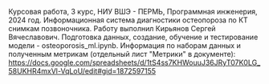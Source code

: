 Курсовая работа, 3 курс, НИУ ВШЭ - ПЕРМЬ, Программная инженерия, 2024 год.
Информационная система диагностики остеопороза по КТ снимкам позвоночника.
Работу выполнил Кирьянов Сергей Вячеславович.
Подготовка данных, создание, обучение и тестирование модели - osteoporosis_ml.ipynb.
Информация по наборам данных и полученным метрикам (отдельный лист "Метрики" в документе): https://docs.google.com/spreadsheets/d/1tS4ss7KHWouuJ36JRyT07K0LG_58UKHR4mxVl-VqLoU/edit#gid=1872597155

